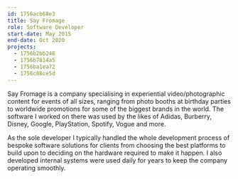 ```yaml
---
id: 1756acb68e3
title: Say Fromage
role: Software Developer
start-date: May 2015
end-date: Oct 2020
projects:
  - 1756b2bb246
  - 1756b7814a5
  - 1756ba1ea72
  - 1756c08ce5d
---
```

Say Fromage is a company specialising in experiential video/photographic content for events of all sizes, ranging from photo booths at birthday parties to worldwide promotions for some of the biggest brands in the world.  The software I worked on there was used by the likes of Adidas, Burberry, Disney, Google, PlayStation, Spotify, Vogue and more.

As the sole developer I typically handled the whole development process of bespoke software solutions for clients from choosing the best platforms to build upon to deciding on the hardware required to make it happen.  I also developed internal systems were used daily for years to keep the company operating smoothly.